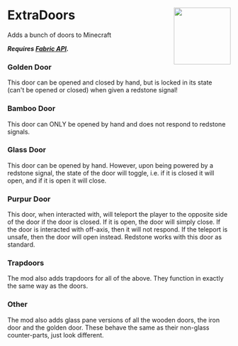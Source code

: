 # <img src="https://imgur.com/TEvHqLA.png" width=128 align="right"> ExtraDoors
Adds a bunch of doors to Minecraft

***Requires [Fabric API](https://www.curseforge.com/minecraft/mc-mods/fabric-api).***

### Golden Door
This door can be opened and closed by hand, but is locked in its state (can't be opened or closed) when given a redstone signal!
### Bamboo Door
This door can ONLY be opened by hand and does not respond to redstone signals.
### Glass Door
This door can be opened by hand. However, upon being powered by a redstone signal, the state of the door will toggle, i.e. if it is closed it will open, and if it is open it will close.
### Purpur Door
This door, when interacted with, will teleport the player to the opposite side of the door if the door is closed. If it is open, the door will simply close. If the door is interacted with off-axis, then it will not respond. If the teleport is unsafe, then the door will open instead. Redstone works with this door as standard.
### Trapdoors
The mod also adds trapdoors for all of the above. They function in exactly the same way as the doors.
### Other
The mod also adds glass pane versions of all the wooden doors, the iron door and the golden door. These behave the same as their non-glass counter-parts, just look different.

